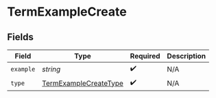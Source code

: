 # TermExampleCreate


## Fields

| Field                                                                 | Type                                                                  | Required                                                              | Description                                                           |
| --------------------------------------------------------------------- | --------------------------------------------------------------------- | --------------------------------------------------------------------- | --------------------------------------------------------------------- |
| `example`                                                             | *string*                                                              | :heavy_check_mark:                                                    | N/A                                                                   |
| `type`                                                                | [TermExampleCreateType](../../models/shared/termexamplecreatetype.md) | :heavy_check_mark:                                                    | N/A                                                                   |